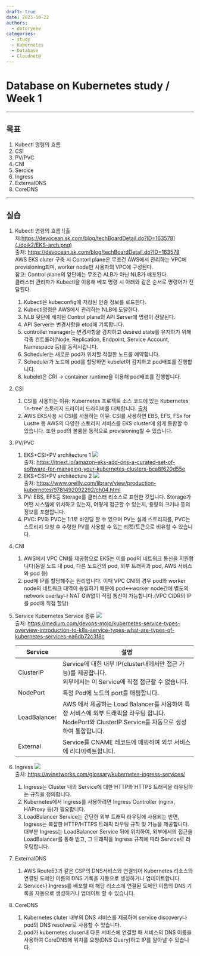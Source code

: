 ```yaml
---
draft: true
date: 2023-10-22
authors:
  - dotoryeee
categories:
  - study
  - Kubernetes
  - Database
  - Cloudnet@
---
```

# Database on Kubernetes study / Week 1
---
## 목표
1. Kubectl 명령의 흐름
2. CSI
3. PV/PVC
4. CNI
5. Sercice
6. Ingress
7. ExternalDNS
8. CoreDNS
<!-- more -->

---
## 실습
1. Kubectl 명령의 흐름
    ![출처:https://devocean.sk.com/blog/techBoardDetail.do?ID=163578](./doik2/EKS-arch.png)<br>
    출처: https://devocean.sk.com/blog/techBoardDetail.do?ID=163578<br>
    AWS EKS cluter 구축 시 Contorl plane은 무조건 AWS에서 관리하는 VPC에 provisioning되며, worker node만 사용자의 VPC에 구성된다.<br>
    참고: Control plane의 앞단에는 무조건 ALB가 아닌 NLB가 배포된다.
    <br>
    클러스터 관리자가 Kubectl을 이용해 베포 명령 시 아래와 같은 순서로 명령어가 전달된다.<br>
    1. Kubectl은 kubeconfig에 저장된 인증 정보를 로드한다.
    2. Kubectl명령은 AWS에서 관리하는 NLB에 도달한다.
    3. NLB 뒷단에 배치된 Control plane의 API Server에 명령이 전달된다.
    4. API Server는 변경사항을 etcd에 기록합니다.
    5. controller manager는 변경사항을 감지하고 desired state를 유지하기 위해 각종 컨트롤러(Node, Replication, Endpoint, Service Account, Namespace 등)를 동작시킵니다.
    6. Scheduler는 새로운 pod가 위치할 적절한 노드를 예약합니다.
    7. Scheduler가 노드에 pod를 할당하면 kubelet이 감지하고 pod배포를 진행합니다.
    8. kubelet은 CRI -> container runtime을 이용해 pod배포를 진행합니다.
2. CSI
    1. CSI를 사용하는 이유: Kubernetes 프로젝트 소스 코드에 있는 Kubernetes ‘in-tree’ 스토리지 드라이버 드라이버를 대체합니다. [출처](https://docs.aws.amazon.com/ko_kr/eks/latest/userguide/ebs-csi-migration-faq.html)
    2. AWS EKS사용 시 CSI를 사용하는 이유: CSI를 사용하면 EBS, EFS, FSx for Lustre 등 AWS의 다양한 스토리지 서비스를 EKS cluster에 쉽게 통합할 수 있습니다. 또한 pod의 볼륨을 동적으로 provisioning할 수 있습니다.
3. PV/PVC
      1. EKS+CSI+PV architecture 1 ![](./doik2/eks-csi-pv.png)<br>
      출처: https://itnext.io/amazon-eks-add-ons-a-curated-set-of-software-for-managing-your-kubernetes-clusters-bca8f620d55e
      2. EKS+CSI+PV architecture 2 ![](./doik2/k8s-csi-pv.png)<br>
      출처: https://www.oreilly.com/library/view/production-kubernetes/9781492092292/ch04.html
      3. PV: EBS, EFS등 Storage를 클러스터 리소스로 표현한 것입니다. Storage가 어떤 시스템에 위치하고 있는지, 어떻게 접근할 수 있는지, 용량의 크기나 등의 정보를 포함합니다.
      4. PVC: PV와 PVC는 1:1로 바인딩 할 수 있으며 PV는 실제 스토리지를, PVC는 스토리지 요청 후 수령한 PV를 사용할 수 있는 티켓/토큰으로 비유할 수 있습니다.
4. CNI
      1. AWS에서 VPC CNI를 제공함으로 EKS는 이를 pod의 네트워크 통신을 지원합니다(동일 노드 내 pod, 다른 노드간의 pod, 외부 트래픽과 pod, AWS 서비스와 pod 등)
      2. pod에 IP를 할당해주는 원리입니다. 이때 VPC CNI의 경우 pod와 worker node의 네트워크 대역이 동일하기 때문에 pod<->worker node간에 별도의 network overlay나 NAT GW없이 직접 통신이 가능합니다.(VPC CIDR의 IP를 pod에 직접 할당)
5. Service
    Kubernetes Service 종류
    ![](./doik2/k8s-service.webp)<br>
    출처: https://medium.com/devops-mojo/kubernetes-service-types-overview-introduction-to-k8s-service-types-what-are-types-of-kubernetes-services-ea6db72c3f8c

    | Service       | 설명                                  |
    | ------------- | ------------------------------------ |
    | ClusterIP     | Service에 대한 내부 IP(cluster내에서만 접근 가능)를 제공합니다.<br>외부에서는 이 Service에 직접 접근할 수 없습니다. |
    | NodePort      | 특정 Pod에 노드의 port를 매핑합니다. |
    | LoadBalancer  | AWS 에서 제공하는 Load Balancer를 사용하여 특정 서비스에 외부 트래픽을 라우팅 합니다.<br>NodePort와 ClusterIP Service를 자동으로 생성하여 통합합니다.|
    | External      | Service를 CNAME 레코드에 매핑하여 외부 서비스에 리다이렉트합니다. |

6. Ingress
    ![](./doik2/k8s-ingress.png)<br>
    출처: https://avinetworks.com/glossary/kubernetes-ingress-services/
    1. Ingress는 Cluster 내의 Service에 대한 HTTP와 HTTPS 트래픽을 라우팅하는 규칙을 정의합니다.
    2. Kubernetes에서 Ingress를 사용하려면 Ingress Controller (nginx, HAProxy 등)가 필요합니다.
    3. LoadBalancer Service는 간단한 외부 트래픽 라우팅에 사용되는 반면, Ingress는 복잡한 HTTP/HTTPS 트래픽 라우팅 규칙 및 기능을 제공합니다. 대부분 Ingress는 LoadBalancer Service 뒤에 위치하여, 외부에서의 접근을 LoadBalancer를 통해 받고, 그 트래픽을 Ingress 규칙에 따라 Service로 라우팅합니다.
7. ExternalDNS
    1. AWS Route53과 같은 CSP의 DNS서비스와 연결되어 Kubernetes 리소스와 연결된 도메인 이름의 DNS 기록을 자동으로 생성하거나 업데이트합니다.
    2. Service나 Ingress를 배포할 때 해당 리소스에 연결된 도메인 이름의 DNS 기록을 자동으로 생성하거나 업데이트 할 수 있습니다.
8. CoreDNS
    1.  Kubernetes cluter 내부의 DNS 서비스를 제공하며 service discovery나 pod의 DNS resolver로 사용할 수 있습니다.
    2.  pod가 kubernetes cluser내 다른 서비스에 연결할 때 서비스의 DNS 이름을 사용하여 CoreDNS에 위치를 요청(DNS Query)하고 IP를 알아낼 수 있습니다.




